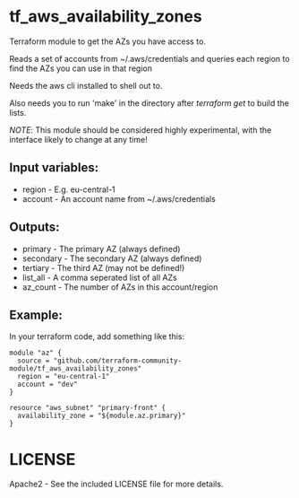 # tf_aws_availability_zones

Terraform module to get the AZs you have access to.

Reads a set of accounts from ~/.aws/credentials and queries
each region to find the AZs you can use in that region

Needs the aws cli installed to shell out to.

Also needs you to run 'make' in the directory after _terraform get_ to build the lists.

*NOTE*: This module should be considered highly experimental, with the interface likely to change at any time!

## Input variables:

  * region - E.g. eu-central-1
  * account - An account name from ~/.aws/credentials

## Outputs:

  * primary - The primary AZ (always defined)
  * secondary - The secondary AZ (always defined)
  * tertiary - The third AZ (may not be defined!)
  * list_all - A comma seperated list of all AZs
  * az_count - The number of AZs in this account/region

## Example:

In your terraform code, add something like this:

    module "az" {
      source = "github.com/terraform-community-module/tf_aws_availability_zones"
      region = "eu-central-1"
      account = "dev"
    }

    resource "aws_subnet" "primary-front" {
      availability_zone = "${module.az.primary}"
    }

# LICENSE

Apache2 - See the included LICENSE file for more details.

